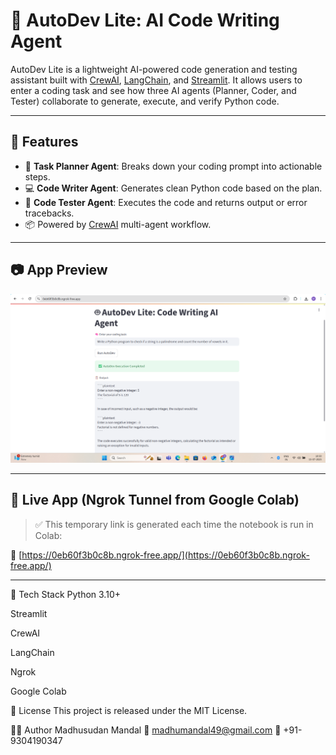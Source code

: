 # 🤖 AutoDev Lite: AI Code Writing Agent

AutoDev Lite is a lightweight AI-powered code generation and testing assistant built with [CrewAI](https://docs.crewai.com/), [LangChain](https://www.langchain.com/), and [Streamlit](https://streamlit.io/). It allows users to enter a coding task and see how three AI agents (Planner, Coder, and Tester) collaborate to generate, execute, and verify Python code.

---

## 🎯 Features

- 🧠 **Task Planner Agent**: Breaks down your coding prompt into actionable steps.
- 💻 **Code Writer Agent**: Generates clean Python code based on the plan.
- 🧪 **Code Tester Agent**: Executes the code and returns output or error tracebacks.
- 📦 Powered by [CrewAI](https://docs.crewai.com/) multi-agent workflow.

---

## 📷 App Preview

![AutoDev Screenshot](https://github.com/Madhusudan3223/AutoDev-Lite-Code-Writing-AI-Agent/blob/main/Screenshot%201.PNG)

---

## 🔗 Live App (Ngrok Tunnel from Google Colab)

> ✅ This temporary link is generated each time the notebook is run in Colab:

🔗 [https://0eb60f3b0c8b.ngrok-free.app/](https://0eb60f3b0c8b.ngrok-free.app/)


---
🧠 Tech Stack
Python 3.10+

Streamlit

CrewAI

LangChain

Ngrok

Google Colab

📄 License
This project is released under the MIT License.

🙋‍♂️ Author
Madhusudan Mandal
📧 madhumandal49@gmail.com
📱 +91-9304190347

